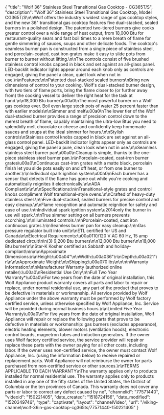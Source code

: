 {
    "title": "Wolf 36\" Stainless Steel Transitional Gas Cooktop - CG365T\/S",
    "description": "Wolf 36\" Stainless Steel Transitional Gas Cooktop, Model CG365T\/S\n\nWolf offers the industry's widest range of gas cooktop styles, and the new 36\" transitional gas cooktop features five dual-stacked, sealed burners in a polished design. The patented two-tiered burners give cooks greater control over a wide range of heat output, from 18,000 Btu for restaurant-quality sears and fast boil times to a mere breath of flame for gentle simmering of sauces, soups and other delicate foods. The cooktop's seamless burner pan is constructed from a single piece of stainless steel, and porcelain-coated, cast iron grates make it easy to slide pots from burner to burner without lifting.\n\nThe controls consist of five brushed stainless control knobs capped in black and set against an all-glass panel. LED-backlit indicator lights appear around each knob only as controls are engaged, giving the panel a clean, quiet look when not in use.\n\nFeatures:\n\nPatented dual-stacked sealed burners\nBring new dimensions of control to your cooking. Wolf's dual-stacked burner design, with two tiers of flame ports, bring the flame closer to (or further away from) the cooking vessel to deliver the right heat for the task at hand.\n\n18,000 Btu burner\u00a0\nThe most powerful burner on a Wolf gas cooktop ever. Boil even large stock pots of water 25 percent faster than with earlier models\n\nSimmer and melt\u00a0\nThe lower tier of the Wolf dual-stacked burner provides a range of precision control down to the merest breath of flame, capably maintaining the ultra-low Btus you need to splendidly melt chocolate or cheese and confidently keep homemade sauces and soups at the ideal simmer for hours.\n\nStylish controls\nStainless control knobs capped in black are set against an all-glass control panel. LED-backlit indicator lights appear only as controls are engaged, giving the panel a pure, clean look when not in use.\n\nSeamless stainless steel burner pan\u00a0\nCleanup is simple, thanks to the one-piece stainless steel burner pan.\n\nPorcelain-coated, cast-iron burner grates\u00a0\nContinuous cast-iron grates with a matte black, porcelain finish let you slide pots easily on and off heat, or from one burner to another.\n\nIndividual spark ignition system\u00a0\nEach burner has a sensor that detects if the flame has gone out while you're cooking and automatically reignites it electronically.\n\nADA Compliant\n\n\n\nSpecifications:\n\nTransitional-style grates and control knobs compliment Wolf transitional-style ovens.\n\nCrafted of heavy-duty stainless steel.\n\nFive dual-stacked, sealed burners for precise control and easy cleanup.\n\nFlame recognition and automatic reignition for safety and ease of use.\n\nIndividual spark ignition system\u2014only the burner in use will spark.\n\nTrue simmer setting on all burners prevents scorching.\n\nIlluminated controls.\n\nPorcelain-coated, cast iron continuous grates.\n\nSeamless burner pan for easy cleanup.\n\nGas pressure regulator built into unit\n\nETL certified for US and Canada\n\nElectrical Requirements:\u00a0110\/120 V AC 60 Hz, 15 amp dedicated circuit\n\n(3) 9,200 Btu burners\n\n12,000 Btu burner\n\n18,000 Btu burner\n\nStar-K Kosher certified as Sabbath and holiday-compliant\n\n\n\nApproximate Dimensions:\n\nHeight:\u00a04\"\n\nWidth:\u00a036\"\n\nDepth:\u00a021\"\n\n\n\nApproximate Weight:\n\nShipping:\u00a070 lbs\n\n\n\nWarranty Information:\n\nManufacturer Warranty (authorized online retailer):\u00a0\nResidential Use Only\n\nFull Two Year Warranty*\u00a0\nFor two years from the date of original installation, this Wolf Appliance product warranty covers all parts and labor to repair or replace, under normal residential use, any part of the product that proves to be defective in materials or workmanship. All service provided by Wolf Appliance under the above warranty must be performed by Wolf factory certified service, unless otherwise specified by Wolf Appliance, Inc. Service will be provided during normal business hours.\n\nLimited Five Year Warranty\u00a0\nFor five years from the date of original installation, Wolf Appliance will repair or replace the following parts that prove to be defective in materials or workmanship: gas burners (excludes appearance), electric heating elements, blower motors (ventilation hoods), electronic control boards, magnetron tubes and induction generators. If the owner uses Wolf factory certified service, the service provider will repair or replace these parts with the owner paying for all other costs, including labor. If the owner uses non-certified service, the owner must contact Wolf Appliance, Inc. (using the information below) to receive repaired or replacement parts. Wolf Appliance will not reimburse the owner for parts purchased from non-certified service or other sources.\n\nTERMS APPLICABLE TO EACH WARRANTY\nThe warranty applies only to products installed for normal residential use. The warranty applies only to products installed in any one of the fifty states of the United States, the District of Columbia or the ten provinces of Canada. This warranty does not cover any parts or labor to correct any defect caused by ne",
    "channelid": "77571440",
    "videoid": "150221405",
    "date_created": "1518724156",
    "date_modified": "1520349746",
    "type": "captivate",
    "layout": "channelVideo",
    "url": "\/viking-channel\/wolf-36in-gas-cooktop-cg365ts\/77571440-150221405"
}